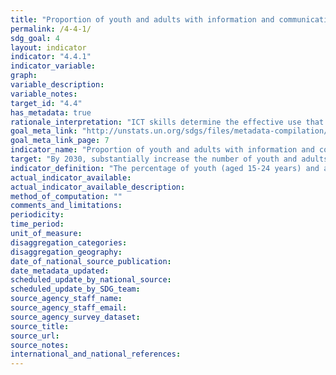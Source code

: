 ```yaml
---
title: "Proportion of youth and adults with information and communications technology (ICT) skills, by type of skill"
permalink: /4-4-1/
sdg_goal: 4
layout: indicator
indicator: "4.4.1"
indicator_variable: 
graph: 
variable_description: 
variable_notes: 
target_id: "4.4"
has_metadata: true
rationale_interpretation: "ICT skills determine the effective use that is made of ICTs. The lack of such skills continues to be one of the key barriers keeping people, and in particular women, from fully benefitting from the potential of information and communication technologies. This indicator will help make the link between ICT usage and impact and help measure and track the level of proficiency of ICT users."
goal_meta_link: "http://unstats.un.org/sdgs/files/metadata-compilation/Metadata-Goal-4.pdf"
goal_meta_link_page: 7
indicator_name: "Proportion of youth and adults with information and communications technology (ICT) skills, by type of skill"
target: "By 2030, substantially increase the number of youth and adults who have relevant skills, including technical and vocational skills, for employment, decent jobs and entrepreneurship."
indicator_definition: "The percentage of youth (aged 15-24 years) and adults (aged 15 years and above) that have undertaken certain computer-related activities in a given time period (e.g. last three months). Computer-related activities to measure ICT skills are as follows: 	Copying or moving a file or folder 	Using copy and paste tools to duplicate or move information within a document 	Sending e-mails with attached files (e.g. document, picture, video) 	Using basic arithmetic formulae in a spreadsheet 	Connecting and installing new devices (e.g. a modem, camera, printer) 	Finding, downloading, installing and configuring software 	Creating electronic presentations with presentation software (including text, images, sound, video or charts) 	Transferring files between a computer and other devices 	Writing a computer program using a specialized programming language A computer refers to a desktop computer, a laptop (portable) computer or a tablet (or similar handheld computer). It does not include equipment with some embedded computing abilities, such as smart TV sets, and devices with telephony as their primary function, such as smartphones. Most individuals will have carried out more than one activity and therefore multiple responses are expected. The tasks are broadly ordered from less to more complex."
actual_indicator_available: 
actual_indicator_available_description: 
method_of_computation: ""
comments_and_limitations: 
periodicity: 
time_period: 
unit_of_measure: 
disaggregation_categories: 
disaggregation_geography: 
date_of_national_source_publication: 
date_metadata_updated: 
scheduled_update_by_national_source: 
scheduled_update_by_SDG_team: 
source_agency_staff_name: 
source_agency_staff_email: 
source_agency_survey_dataset: 
source_title: 
source_url: 
source_notes: 
international_and_national_references: 
---
```


